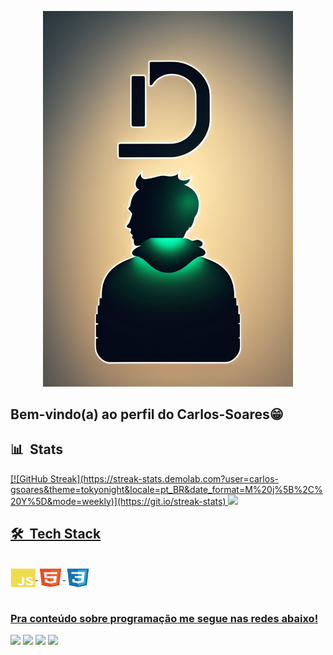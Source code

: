 <div align="center"> 
  <p float="left">
   <img src="https://github.com/carlos-gsoares/carlos-gsoares/blob/main/src/image/logo-dev.jpeg" width="400" /> 
  </p>
</div>

## Bem-vindo(a) ao perfil do Carlos-Soares😁

## 📊 &nbsp;Stats

 <div>
   <a href="https://github.com/carlos-gsoares">
  [![GitHub Streak](https://streak-stats.demolab.com?user=carlos-gsoares&theme=tokyonight&locale=pt_BR&date_format=M%20j%5B%2C%20Y%5D&mode=weekly)](https://git.io/streak-stats)
  <img height="180em" src="https://github-readme-stats.vercel.app/api/top-langs/?username=carlos-gsoares&layout=compact&langs_count=6&theme=tokyonight"/>

## 🛠 &nbsp;Tech Stack


</div>
<div style="display: inline_block"><br>
  <img align="center" alt="Js" height="30" width="40" src="https://raw.githubusercontent.com/devicons/devicon/master/icons/javascript/javascript-plain.svg">
  <img align="center" alt="HTML" height="30" width="40" src="https://raw.githubusercontent.com/devicons/devicon/master/icons/html5/html5-original.svg">
  <img align="center" alt="CSS" height="30" width="40" src="https://raw.githubusercontent.com/devicons/devicon/master/icons/css3/css3-original.svg">
</div>
 
 <br>
 
  ### Pra conteúdo sobre programação me segue nas redes abaixo!
 
<div> 
  <a href="https://www.youtube.com/channel/UCdI_Xpo3OCppKS_wbRrB_2w" target="_blank"><img src="https://img.shields.io/badge/YouTube-FF0000?style=for-the-badge&logo=youtube&logoColor=white" target="_blank"></a>
  <a href="https://www.instagram.com/carlitos_neh33/" target="_blank"><img src="https://img.shields.io/badge/-Instagram-%23E4405F?style=for-the-badge&logo=instagram&logoColor=white" target="_blank"></a>
  <a href = "mailto:carlitosneh33@gmail.com"><img src="https://img.shields.io/badge/-Gmail-%23333?style=for-the-badge&logo=gmail&logoColor=white" target="_blank"></a>
  <a href="https://www.linkedin.com/in/carlos-soares-1a54a9177/" target="_blank"><img src="https://img.shields.io/badge/-LinkedIn-%230077B5?style=for-the-badge&logo=linkedin&logoColor=white" target="_blank"></a> 
 
